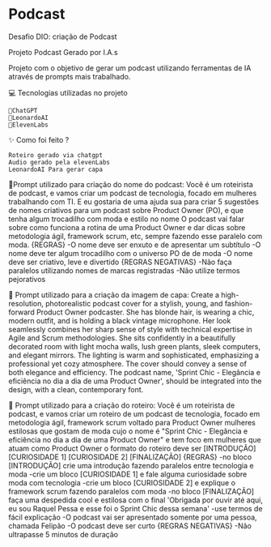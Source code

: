 # Podcast
Desafio DIO: criação de Podcast

Projeto Podcast Gerado por I.A.s

Projeto com o objetivo de gerar um podcast utilizando ferramentas de IA através de prompts mais trabalhado.

💻 Tecnologias utilizadas no projeto

    🤖ChatGPT
    🤖LeonardoAI
    🤖ElevenLabs
  

✨ Como foi feito ?

    Roteiro gerado via chatgpt
    Audio gerado pela elevenLabs
    LeonardoAI Para gerar capa

🤖Prompt utilizado para criação do nome do podcast:
Você é um roteirista de podcast, e vamos criar um podcast de tecnologia, focado em mulheres trabalhando com TI. E eu gostaria de uma ajuda sua para criar 5 sugestões de nomes criativos para um podcast sobre Product Owner (PO), e que tenha algum trocadilho com moda e estilo no nome
O podcast vai falar sobre como funciona a rotina de uma Product Owner e dar dicas sobre metodologia ágil, framework scrum, etc, sempre fazendo esse paralelo com moda.
{REGRAS}
-O nome deve ser enxuto e de apresentar um subtítulo
-O nome deve ter algum trocadilho com o universo PO de de moda
-O nome deve ser criativo, leve e divertido
{REGRAS NEGATIVAS}
-Não faça paralelos utilizando nomes de marcas registradas
-Não utilize termos pejorativos

🤖 Prompt utilizado para a criação da imagem de capa:
Create a high-resolution, photorealistic podcast cover for a stylish, young, and fashion-forward Product Owner podcaster. She has blonde hair, is wearing a chic, modern outfit, and is holding a black vintage microphone. Her look seamlessly combines her sharp sense of style with technical expertise in Agile and Scrum methodologies. She sits confidently in a beautifully decorated room with light mocha walls, lush green plants, sleek computers, and elegant mirrors. The lighting is warm and sophisticated, emphasizing a professional yet cozy atmosphere. The cover should convey a sense of both elegance and efficiency. The podcast name, 'Sprint Chic - Elegância e eficiência no dia a dia de uma Product Owner', should be integrated into the design, with a clean, contemporary font.  

🤖 Prompt utilizado para a criação do roteiro:
Você é um roteirista de podcast, e vamos criar um  roteiro de um podcast de tecnologia, focado em metodologia ágil, framework scrum voltado para Product Owner mulheres estilosas que gostam de moda cujo o nome é "Sprint Chic - Elegância e eficiência no dia a dia de uma Product Owner" e tem foco em mulheres que atuam como Product Owner
o formato do roteiro deve ser
[INTRODUÇÃO]
[CURIOSIDADE 1]
[CURIOSIDADE 2]
[FINALIZAÇÃO]
{REGRAS}
-no bloco [INTRODUÇÃO] crie uma introdução fazendo paralelos entre tecnologia e moda
-crie um bloco [CURIOSIDADE 1] e fale alguma curiosidade sobre moda com tecnologia
-crie um bloco [CURIOSIDADE 2] e explique o framework scrum fazendo paralelos com moda
-no bloco [FINALIZAÇÃO] faça uma despedida cool e estilosa com o final 'Obrigada por ouvir até aqui, eu sou Raquel Pessa e esse foi o Sprint Chic dessa semana'
-use termos de fácil explicação
-O podcast vai ser apresentado somente por uma pessoa, chamada Felipão
-O podcast deve ser curto
{REGRAS NEGATIVAS}
-Não ultrapasse 5 minutos de duração

    

